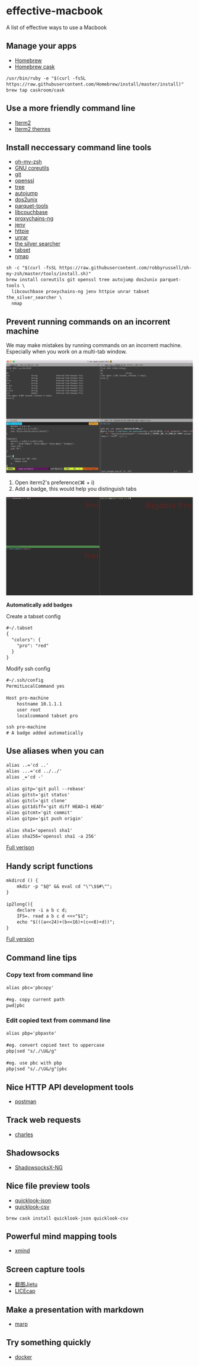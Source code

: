 # effective-macbook
A list of effective ways to use a Macbook

## Manage your apps

* [Homebrew](https://brew.sh/)
* [Homebrew cask](https://caskroom.github.io/)

```
/usr/bin/ruby -e "$(curl -fsSL https://raw.githubusercontent.com/Homebrew/install/master/install)"
brew tap caskroom/cask
```

## Use a more friendly command line

* [Iterm2](https://www.iterm2.com/downloads.html)
* [Iterm2 themes](https://github.com/mbadolato/iTerm2-Color-Schemes)

## Install neccessary command line tools

* [oh-my-zsh](https://github.com/robbyrussell/oh-my-zsh)
* [GNU coreutils](https://github.com/coreutils/coreutils)
* [git](https://git-scm.com)
* [openssl](https://openssl.org/)
* [tree](http://mama.indstate.edu/users/ice/tree/)
* [autojump](https://github.com/wting/autojump)
* [dos2unix](https://waterlan.home.xs4all.nl/dos2unix.html)
* [parquet-tools](https://parquet.apache.org/)
* [libcouchbase](https://developer.couchbase.com/documentation/server/4.5/sdk/c/start-using-sdk.html)
* [proxychains-ng](https://sourceforge.net/projects/proxychains-ng/)
* [jenv](http://www.jenv.be)
* [httpie](https://httpie.org/)
* [unrar](https://www.rarlab.com/)
* [the silver searcher](https://github.com/ggreer/the_silver_searcher)
* [tabset](https://github.com/jonathaneunice/iterm2-tab-set)
* [nmap](https://nmap.org/)

```
sh -c "$(curl -fsSL https://raw.githubusercontent.com/robbyrussell/oh-my-zsh/master/tools/install.sh)"
brew install coreutils git openssl tree autojump dos2unix parquet-tools \
  libcouchbase proxychains-ng jenv httpie unrar tabset the_silver_searcher \
  nmap
```

## Prevent running commands on an incorrent machine

We may make mistakes by running commands on an incorrent machine. Especially when you work on a multi-tab window.

![iterm4panel](image/iterm4panels.jpg)

1. Open iterm2's preference(⌘ + i)
2. Add a badge, this would help you distinguish tabs

![tabset](image/tabset.jpg)

**Automatically add badges**

Create a tabset config
```
#~/.tabset
{
  "colors": {
    "pro": "red"
  }
}
```

Modify ssh config
```
#~/.ssh/config
PermitLocalCommand yes

Host pro-machine
    hostname 10.1.1.1
    user root
    localcommand tabset pro
```

```
ssh pro-machine
# A badge added automatically
```

## Use aliases when you can

```
alias ..='cd ..'
alias ...='cd ../../'
alias _='cd -'

alias gitp='git pull --rebase'
alias gitst='git status'
alias gitcl='git clone'
alias git1diff='git diff HEAD~1 HEAD'
alias gitcmt='git commit'
alias gitpo='git push origin'

alias sha1='openssl sha1'
alias sha256='openssl sha1 -a 256'
```

[Full verison](https://github.com/WalterInSH/dotfile/blob/master/MACOSX/bash_aliases)

## Handy script functions

```
mkdircd () {
    mkdir -p "$@" && eval cd "\"\$$#\"";
}

ip2long(){
    declare -i a b c d;
    IFS=. read a b c d <<<"$1";
    echo "$(((a<<24)+(b<<16)+(c<<8)+d))";
}
```

[Full version](https://github.com/WalterInSH/dotfile/blob/master/MACOSX/bash_script)

## Command line tips

### Copy text from command line

```
alias pbc='pbcopy'

#eg. copy current path
pwd|pbc
```

### Edit copied text from command line

```
alias pbp='pbpaste'

#eg. convert copied text to uppercase
pbp|sed "s/./\U&/g"

#eg. use pbc with pbp
pbp|sed "s/./\U&/g"|pbc
```

## Nice HTTP API development tools

* [postman](https://www.getpostman.com/)

## Track web requests

* [charles](https://www.charlesproxy.com/)

## Shadowsocks

* [ShadowsocksX-NG](https://github.com/shadowsocks/ShadowsocksX-NG/releases/)

## Nice file preview tools

* [quicklook-json](http://www.sagtau.com/quicklookjson.html)
* [quicklook-csv](https://github.com/p2/quicklook-csv)

```
brew cask install quicklook-json quicklook-csv
```

## Powerful mind mapping tools

* [xmind](http://www.xmind.net/)

## Screen capture tools

* [截图Jietu](https://itunes.apple.com/cn/app/%E6%88%AA%E5%9B%BE-jietu-%E5%BF%AB%E9%80%9F%E6%A0%87%E6%B3%A8-%E4%BE%BF%E6%8D%B7%E5%88%86%E4%BA%AB%E7%9A%84%E6%88%AA%E5%B1%8F%E5%B7%A5%E5%85%B7/id1059334054?mt=12)
* [LICEcap](https://www.cockos.com/licecap/)

## Make a presentation with markdown

* [marp](https://github.com/yhatt/marp)

## Try something quickly 

* [docker](https://www.docker.com/community-edition#/mac)
